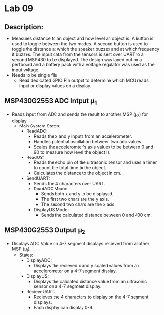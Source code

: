 # Lab 09

## Description:
- Measures distance to an object and how level an object is. A button is used to toggle between the two modes. A second button is used to toggle the distance at which the speaker buzzes and at which frequency it buzzes. The input data from the sensors is sent over UART to a second MSP430 to be displayed. The design was layed out on a perfboard and a battery pack with a voltage regulator was used as the input voltage.
- Needs to be single file
    - Read dedicated GPIO Pin output to determine which MCU reads input or display values on a display.

## MSP430G2553 ADC Intput µ<sub>1</sub> 
- Reads input from ADC and sends the result to another MSP (µ<sub>2</sub>) for display.
    - Main System States:
        - ReadADC: 
            - Reads the x and y inputs from an accelerometer.
            - Handles potential oscillation between two adc values.
            - Scales the acceleromter's axis values to be between 0 and 90 to measure how level the object is.
        - ReadUS: 
            - Reads the echo pin of the ultrasonic sensor and uses a timer to count the total time to the object.
            - Calculates the distance to the object in cm.
        - SendUART: 
            - Sends the 4 characters over UART.
            - ReadADC Mode:
                - Sends both x and y to be displayed. 
                - The first two chars are the y axis.
                - The second two chars are the x axis.
            - DisplayUS Mode:
                - Sends the calculated distance between 0 and 400 cm.

## MSP430G2553 Output µ<sub>2</sub> 
- Displays ADC Value on 4-7 segment displays recieved from another MSP (µ<sub>1</sub>).
    - States:
        - DisplayADC: 
            - Displays the recieved x and y scaled values from an accelerometer on a 4-7 segment display.
        - DisplayUS:
            - Displays the calulated distance value from an ultrasonic sensor on a 4-7 segment display.
        - RecieveUART:
            - Recieves the 4 characters to display on the 4-7 segment displays. 
            - Each display can display 0-9.